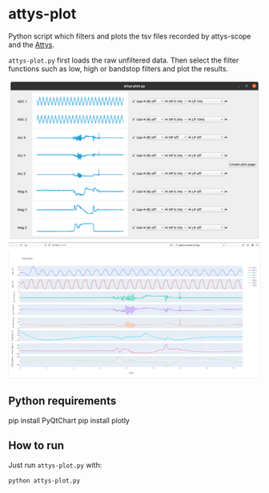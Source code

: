 # attys-plot

Python script which
filters and plots the tsv files recorded by attys-scope and the 
[Attys](http://www.attys.tech).

`attys-plot.py` first loads the raw unfiltered data. Then
select the filter functions such as low, high or bandstop
filters and plot the results.

![alt tag](selection_window.png)
![alt tag](browser_window.png)

## Python requirements

pip install PyQtChart
pip install plotly

## How to run

Just run `attys-plot.py` with:

```
python attys-plot.py
```
